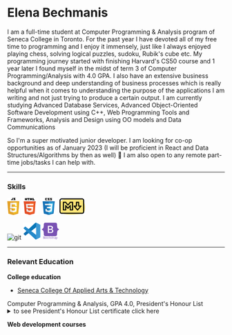 # Elena Bechmanis

<p> I am a full-time student at Computer Programming & Analysis program of Seneca College in Toronto. For the past year I have devoted all of my free time to programming and I enjoy it immensely, just like I always enjoyed playing chess, solving logical puzzles, sudoku, Rubik's cube etc.
  My programming journey started with finishing Harvard's CS50 course and 1 year later I found myself in the midst of term 3 of Computer Programming/Analysis with 4.0 GPA. I also have an extensive business background and deep understanding of business processes which is really helpful when it comes to understanding the purpose of the applications I am writing and not just trying to produce a certain output. I am currently studying Advanced Database Services, Advanced Object-Oriented Software Development using C++, Web Programming Tools and Frameworks, Analysis and Design using OO models and Data Communications</p>
<p>So I'm a super motivated junior developer. I am looking for co-op opportunities as of January 2023 (I will be proficient in React and Data Structures/Algorithms by then as well) 🙌 I am also open to any remote part-time jobs/tasks I can help with. </p>

---

### Skills

<p>
<img title="JavaScript" src="./imgs/javascript.png" alt="javascript" height="40"/>
<img title="HTML" src="https://raw.githubusercontent.com/devicons/devicon/master/icons/html5/html5-original-wordmark.svg" alt="html5" width="40" height="40"/>
<img title="CSS" src="https://raw.githubusercontent.com/devicons/devicon/master/icons/css3/css3-original-wordmark.svg" alt="css3" width="40" height="40"/>
<img title="Markdown" src="./imgs/markdown.png" alt="markdown" height="40"/>
</p>

<p> 
<img title="Git" src="https://www.vectorlogo.zone/logos/git-scm/git-scm-icon.svg" alt="git" width="40" height="40"/>
<img title="VisualStudio" src="./imgs/visual-studio-code-1.svg" alt="vscode" width="40" height="40"/>
<img title="Bootstrap" src="https://raw.githubusercontent.com/devicons/devicon/master/icons/bootstrap/bootstrap-plain-wordmark.svg" alt="bootstrap" width="40" height="40"/>
</p>

---

### Relevant Education

**College education**
- [Seneca College Of Applied Arts & Technology](https://www.senecacollege.ca/programs/fulltime/CPA.html)
<summary>Computer Programming & Analysis, GPA 4.0, President's Honour List</summary>
<details><summary>to see President's Honour List certificate click here</summary>
  <p><img width="50%" src="./imgs/Presidents_Honour_List.jpg"></p>
   </details>

**Web development courses**


